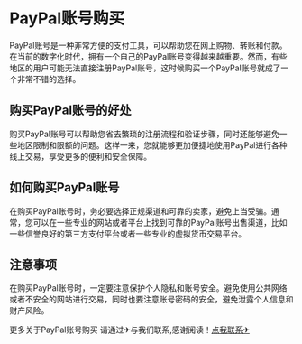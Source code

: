 # PayPal账号购买

PayPal账号是一种非常方便的支付工具，可以帮助您在网上购物、转账和付款。在当前的数字化时代，拥有一个自己的PayPal账号变得越来越重要。然而，有些地区的用户可能无法直接注册PayPal账号，这时候购买一个PayPal账号就成了一个非常不错的选择。

## 购买PayPal账号的好处

购买PayPal账号可以帮助您省去繁琐的注册流程和验证步骤，同时还能够避免一些地区限制和限额的问题。这样一来，您就能够更加便捷地使用PayPal进行各种线上交易，享受更多的便利和安全保障。

## 如何购买PayPal账号

在购买PayPal账号时，务必要选择正规渠道和可靠的卖家，避免上当受骗。通常，您可以在一些专业的网站或者平台上找到可靠的PayPal账号出售渠道，比如一些信誉良好的第三方支付平台或者一些专业的虚拟货币交易平台。

## 注意事项

在购买PayPal账号时，一定要注意保护个人隐私和账号安全。避免使用公共网络或者不安全的网站进行交易，同时也要注意账号密码的安全，避免泄露个人信息和财产风险。

更多关于PayPal账号购买 请通过✈与我们联系,感谢阅读！[点我联系✈](https://en.G208.com)